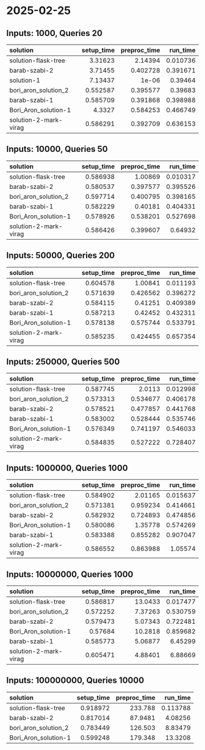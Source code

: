 # 2025-02-25

## Inputs: 1000, Queries 20

| solution              |   setup_time |   preproc_time |   run_time |
|:----------------------|-------------:|---------------:|-----------:|
| solution-flask-tree   |     3.31623  |       2.14394  |   0.010736 |
| barab-szabi-2         |     3.71455  |       0.402728 |   0.391671 |
| solution-1            |     7.13437  |       1e-06    |   0.39464  |
| bori_aron_solution_2  |     0.552587 |       0.395577 |   0.39683  |
| barab-szabi-1         |     0.585709 |       0.391868 |   0.398988 |
| Bori_Aron_solution-1  |     4.3327   |       0.584253 |   0.466749 |
| solution-2-mark-virag |     0.586291 |       0.392709 |   0.636153 |

## Inputs: 10000, Queries 50

| solution              |   setup_time |   preproc_time |   run_time |
|:----------------------|-------------:|---------------:|-----------:|
| solution-flask-tree   |     0.586938 |       1.00869  |   0.010317 |
| barab-szabi-2         |     0.580537 |       0.397577 |   0.395526 |
| bori_aron_solution_2  |     0.597714 |       0.400795 |   0.398165 |
| barab-szabi-1         |     0.582229 |       0.40181  |   0.404331 |
| Bori_Aron_solution-1  |     0.578926 |       0.538201 |   0.527698 |
| solution-2-mark-virag |     0.586426 |       0.399607 |   0.64932  |

## Inputs: 50000, Queries 200

| solution              |   setup_time |   preproc_time |   run_time |
|:----------------------|-------------:|---------------:|-----------:|
| solution-flask-tree   |     0.604578 |       1.00841  |   0.011193 |
| bori_aron_solution_2  |     0.571639 |       0.426562 |   0.396272 |
| barab-szabi-2         |     0.584115 |       0.41251  |   0.409389 |
| barab-szabi-1         |     0.587213 |       0.42452  |   0.432311 |
| Bori_Aron_solution-1  |     0.578138 |       0.575744 |   0.533791 |
| solution-2-mark-virag |     0.585235 |       0.424455 |   0.657354 |

## Inputs: 250000, Queries 500

| solution              |   setup_time |   preproc_time |   run_time |
|:----------------------|-------------:|---------------:|-----------:|
| solution-flask-tree   |     0.587745 |       2.0113   |   0.012998 |
| bori_aron_solution_2  |     0.573313 |       0.534677 |   0.406178 |
| barab-szabi-2         |     0.578521 |       0.477857 |   0.441768 |
| barab-szabi-1         |     0.583002 |       0.528444 |   0.535746 |
| Bori_Aron_solution-1  |     0.576349 |       0.741197 |   0.546033 |
| solution-2-mark-virag |     0.584835 |       0.527222 |   0.728407 |

## Inputs: 1000000, Queries 1000

| solution              |   setup_time |   preproc_time |   run_time |
|:----------------------|-------------:|---------------:|-----------:|
| solution-flask-tree   |     0.584902 |       2.01165  |   0.015637 |
| bori_aron_solution_2  |     0.571381 |       0.959234 |   0.414661 |
| barab-szabi-2         |     0.582932 |       0.724893 |   0.474856 |
| Bori_Aron_solution-1  |     0.580086 |       1.35778  |   0.574269 |
| barab-szabi-1         |     0.583388 |       0.855282 |   0.907047 |
| solution-2-mark-virag |     0.586552 |       0.863988 |   1.05574  |

## Inputs: 10000000, Queries 1000

| solution              |   setup_time |   preproc_time |   run_time |
|:----------------------|-------------:|---------------:|-----------:|
| solution-flask-tree   |     0.586817 |       13.0433  |   0.017477 |
| bori_aron_solution_2  |     0.572252 |        7.37263 |   0.530759 |
| barab-szabi-2         |     0.579473 |        5.07343 |   0.722481 |
| Bori_Aron_solution-1  |     0.57684  |       10.2818  |   0.859682 |
| barab-szabi-1         |     0.585773 |        5.06877 |   6.45299  |
| solution-2-mark-virag |     0.605471 |        4.88401 |   6.88669  |

## Inputs: 100000000, Queries 10000

| solution             |   setup_time |   preproc_time |   run_time |
|:---------------------|-------------:|---------------:|-----------:|
| solution-flask-tree  |     0.918972 |       233.788  |   0.113788 |
| barab-szabi-2        |     0.817014 |        87.9481 |   4.08256  |
| bori_aron_solution_2 |     0.783449 |       126.503  |   8.83479  |
| Bori_Aron_solution-1 |     0.599248 |       179.348  |  13.3208   |